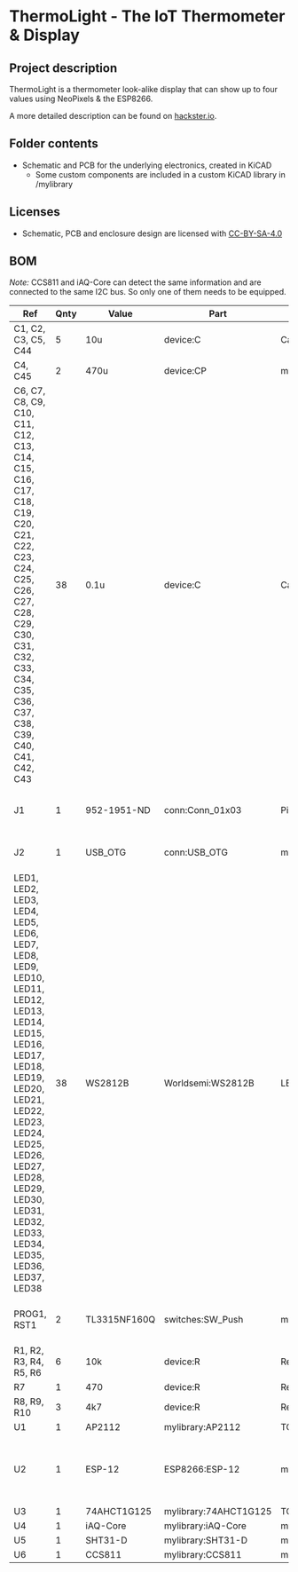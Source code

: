 # ThermoLight - The IoT Thermometer & Display

## Project description
ThermoLight is a thermometer look-alike display that can show up to four values using NeoPixels & the ESP8266.

A more detailed description can be found on [hackster.io](https://www.hackster.io/har-bra/thermolight-the-iot-thermometer-display-c543e6).

## Folder contents
* Schematic and PCB for the underlying electronics, created in KiCAD
  * Some custom components are included in a custom KiCAD library in /mylibrary

## Licenses
* Schematic, PCB and enclosure design are licensed with [CC-BY-SA-4.0](https://creativecommons.org/licenses/by-sa/4.0/)


## BOM
_Note:_ CCS811 and iAQ-Core can detect the same information and are connected to the same I2C bus. So only one of them needs to be equipped.

| Ref | Qnty | Value | Part | Footprint | Comment |
| --- | ---- | ----- | ---- | --------- | ------- |
| C1, C2, C3, C5, C44 | 5 | 10u | device:C | Capacitors_SMD:C_1206_HandSoldering | Unpolarized capacitor |
| C4, C45 | 2 | 470u | device:CP | myfootprints:CP_Radial_D6.3mm_P2.50mm_lying | Polarised capacitor |
| C6, C7, C8, C9, C10, C11, C12, C13, C14, C15, C16, C17, C18, C19, C20, C21, C22, C23, C24, C25, C26, C27, C28, C29, C30, C31, C32, C33, C34, C35, C36, C37, C38, C39, C40, C41, C42, C43 | 38 | 0.1u | device:C | Capacitors_SMD:C_0603_HandSoldering | Unpolarized capacitor |
| J1 | 1 | 952-1951-ND | conn:Conn_01x03 | Pin_Headers:Pin_Header_Straight_1x03_Pitch2.54mm_SMD_Pin1Right | Generic connector, single row, 01x03 |
| J2 | 1 | USB_OTG | conn:USB_OTG | myfootprints:1051640001 | USB mini/micro connector |
| LED1, LED2, LED3, LED4, LED5, LED6, LED7, LED8, LED9, LED10, LED11, LED12, LED13, LED14, LED15, LED16, LED17, LED18, LED19, LED20, LED21, LED22, LED23, LED24, LED25, LED26, LED27, LED28, LED29, LED30, LED31, LED32, LED33, LED34, LED35, LED36, LED37, LED38 | 38 | WS2812B | Worldsemi:WS2812B | LEDs:LED_WS2812B-PLCC4 | RGB LED with integrated controller |
| PROG1, RST1 | 2 | TL3315NF160Q | switches:SW_Push | myfootprints:TL3315 | Push button switch, generic, two pins |
| R1, R2, R3, R4, R5, R6 | 6 | 10k | device:R | Resistors_SMD:R_0603_HandSoldering | Resistor |
| R7 | 1 | 470 | device:R | Resistors_SMD:R_0603_HandSoldering | Resistor |
| R8, R9, R10 | 3 | 4k7 | device:R | Resistors_SMD:R_0603_HandSoldering | Resistor |
| U1 | 1 | AP2112 | mylibrary:AP2112 | TO_SOT_Packages_SMD:SOT-23-5_HandSoldering | |
| U2 | 1 | ESP-12 | ESP8266:ESP-12 | myfootprints:ESP-12S_SMD | ESP8266 ESP-12 module, 16 pins, 2mm, PCB antenna |
| U3 | 1 | 74AHCT1G125 | mylibrary:74AHCT1G125 | TO_SOT_Packages_SMD:SOT-23-5_HandSoldering | |
| U4 | 1 | iAQ-Core | mylibrary:iAQ-Core | myfootprints:iAQ-Core | |
| U5 | 1 | SHT31-D | mylibrary:SHT31-D | myfootprints:DFN-8-2.5x2.5-0.5mm-handsolder | |
| U6 | 1 | CCS811 | mylibrary:CCS811 | myfootprints:LGA_CCS811 | |

